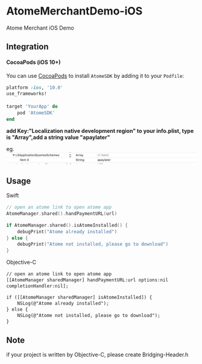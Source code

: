 # AtomeMerchantDemo-iOS
Atome Merchant iOS Demo 

## Integration

#### CocoaPods (iOS 10+)

You can use [CocoaPods](http://cocoapods.org/) to install `AtomeSDK` by adding it to your `Podfile`:

```ruby
platform :ios, '10.0'
use_frameworks!

target 'YourApp' do
    pod 'AtomeSDK'
end
```

**add Key:"Localization native development region" to your info.plist, type is "Array",add a string value "apaylater"**

eg.
![image](image.png)


## Usage
Swift
```swift
// open an atome link to open atome app
AtomeManager.shared().handPaymentURL(url)
```

```swift
if AtomeManager.shared().isAtomeInstalled() {
    debugPrint("Atome already installed")
} else {
    debugPrint("Atome not installed, please go to download")
}
```
Objective-C
```
// open an atome link to open atome app
[[AtomeManager sharedManager] handPaymentURL:url options:nil completionHandler:nil];
```

```
if ([[AtomeManager sharedManager] isAtomeInstalled]) {
    NSLog(@"Atome already installed");
} else {
    NSLog(@"Atome not installed, please go to download");
}
```


## Note

if your project is written by Objective-C, please create Bridging-Header.h
